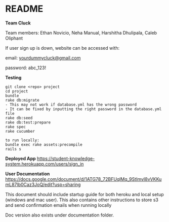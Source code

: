# README

**Team Cluck**

Team members: Ethan Novicio, Neha Manual, Harshitha Dhulipala, Caleb Oliphant

If user sign up is down, website can be accessed with:

email: yourdummycluck@gmail.com

password: abc_123!


**Testing**
```
git clone <repo> project
cd project
bundle
rake db:migrate
- This may not work if database.yml has the wrong password
- It can be fixed by inputting the right password in the database.yml file
rake db:seed
rake db:test:prepare
rake spec
rake cucumber

to run locally:
bundle exec rake assets:precompile
rails s
```



**Deployed App**
https://student-knowledge-system.herokuapp.com/users/sign_in


**User Documentation**
https://docs.google.com/document/d/1ATG78_72BFUqlMq_9StImvI8vVKKumL87lb0Caz3JoQ/edit?usp=sharing

This document should include startup guide for both heroku and local setup (windows and mac user). This also contains other instructions to store s3 and send confirmation emails when running locally

Doc version also exists under documentation folder.
